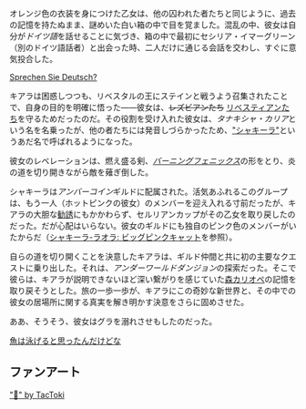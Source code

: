 <!-- title: タナキシャ・カリア -->
<!-- status: 生存 -->

オレンジ色の衣装を身につけた乙女は、他の囚われた者たちと同じように、過去の記憶を持たぬまま、謎めいた白い箱の中で目を覚ました。混乱の中、彼女は自分が*ドイツ語*を話せることに気づき、箱の中で最初にセシリア・イマーグリーン（別のドイツ語話者）と出会った時、二人だけに通じる会話を交わし、すぐに意気投合した。

[Sprechen Sie Deutsch?](#embed:https://www.youtube.com/live/izEX6XKyApQ?feature=shared&t=907)

キアラは困惑しつつも、リベスタルの王にステインと戦うよう召集されたことで、自身の目的を明確に悟った――彼女は、~~レズビアンたち~~ [リベスティアンたち](https://www.youtube.com/live/izEX6XKyApQ?feature=shared&t=2687)を守るためだったのだ。その役割を受け入れた彼女は、*タナキシャ・カリア*という名を名乗ったが、他の者たちには発音しづらかったため、["シャキーラ"](https://www.youtube.com/live/izEX6XKyApQ?feature=shared&t=2943)というあだ名で呼ばれるようになった。

彼女のレベレーションは、燃え盛る剣、[_バーニングフェニックス_](https://www.youtube.com/live/izEX6XKyApQ?feature=shared&t=3181)の形をとり、炎の道を切り開きながら敵を薙ぎ倒した。

シャキーラは*アンバーコイン*ギルドに配属された。活気あふれるこのグループは、もう一人（ホットピンクの彼女）のメンバーを迎え入れる寸前だったが、キアラの大胆な[勧誘](https://www.youtube.com/live/izEX6XKyApQ?feature=shared&t=5610)にもかかわらず、セルリアンカップがその乙女を取り戻したのだった。だが心配はいらない。彼女のギルドにも独自のピンク色のメンバーがいたからだ（[シャキーラ-ラオラ: ビッグピンクキャット](#edge:kiara-raora)を参照）。

自らの道を切り開くことを決意したキアラは、ギルド仲間と共に初の主要なクエストに乗り出した。それは、*アンダーワールドダンジョン*の探索だった。そこで彼らは、キアラが説明できないほど深い繋がりを感じていた[森カリオペ](https://www.youtube.com/live/izEX6XKyApQ?feature=shared&t=9829)の記憶を取り戻そうとした。旅の一歩一歩が、キアラにこの奇妙な新世界と、その中での彼女の居場所に関する真実を解き明かす決意をさらに固めさせた。

ああ、そうそう、彼女はグラを溺れさせもしたのだった。

[魚は泳げると思ったんだけどな](#embed:https://www.youtube.com/live/izEX6XKyApQ?feature=shared&t=6894)

## ファンアート

["🐔" by TacToki](https://x.com/tac_toki/status/1899898564433662436)
